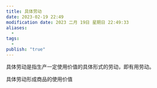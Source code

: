 ```yaml
---
title: 具体劳动
date: 2023-02-19 22:49
modification date: 2023 二月 19日 星期日 22:49:33
aliases:
  - 
tags:
  - 
publish: "true"
---
```


具体劳动是指生产一定使用价值的具体形式的劳动，即有用劳动。

具体劳动形成商品的使用价值